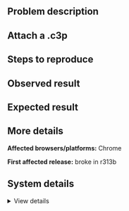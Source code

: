 ## Problem description



## Attach a .c3p



## Steps to reproduce



## Observed result



## Expected result



## More details



**Affected browsers/platforms:** Chrome

**First affected release:** broke in r313b

## System details

<details><summary>View details</summary>



</details>
